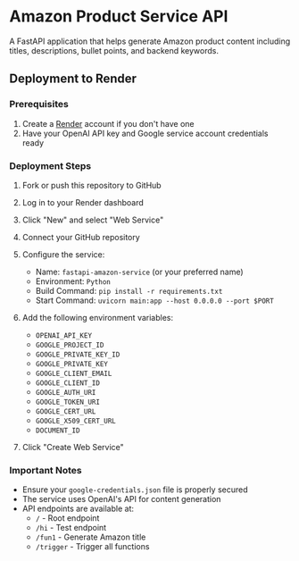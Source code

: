 # Amazon Product Service API

A FastAPI application that helps generate Amazon product content including titles, descriptions, bullet points, and backend keywords.

## Deployment to Render

### Prerequisites

1. Create a [Render](https://render.com/) account if you don't have one
2. Have your OpenAI API key and Google service account credentials ready

### Deployment Steps

1. Fork or push this repository to GitHub
2. Log in to your Render dashboard
3. Click "New" and select "Web Service"
4. Connect your GitHub repository
5. Configure the service:
   - Name: `fastapi-amazon-service` (or your preferred name)
   - Environment: `Python`
   - Build Command: `pip install -r requirements.txt`
   - Start Command: `uvicorn main:app --host 0.0.0.0 --port $PORT`
   
6. Add the following environment variables:
   - `OPENAI_API_KEY`
   - `GOOGLE_PROJECT_ID`
   - `GOOGLE_PRIVATE_KEY_ID`
   - `GOOGLE_PRIVATE_KEY`
   - `GOOGLE_CLIENT_EMAIL`
   - `GOOGLE_CLIENT_ID`
   - `GOOGLE_AUTH_URI`
   - `GOOGLE_TOKEN_URI`
   - `GOOGLE_CERT_URL`
   - `GOOGLE_X509_CERT_URL`
   - `DOCUMENT_ID`

7. Click "Create Web Service"

### Important Notes

- Ensure your `google-credentials.json` file is properly secured
- The service uses OpenAI's API for content generation
- API endpoints are available at:
  - `/` - Root endpoint
  - `/hi` - Test endpoint
  - `/fun1` - Generate Amazon title
  - `/trigger` - Trigger all functions 